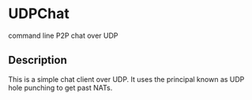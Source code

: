 UDPChat
=======

command line P2P chat over UDP

## Description
This is a simple chat client over UDP. It uses the principal known as UDP hole punching to get past NATs.
